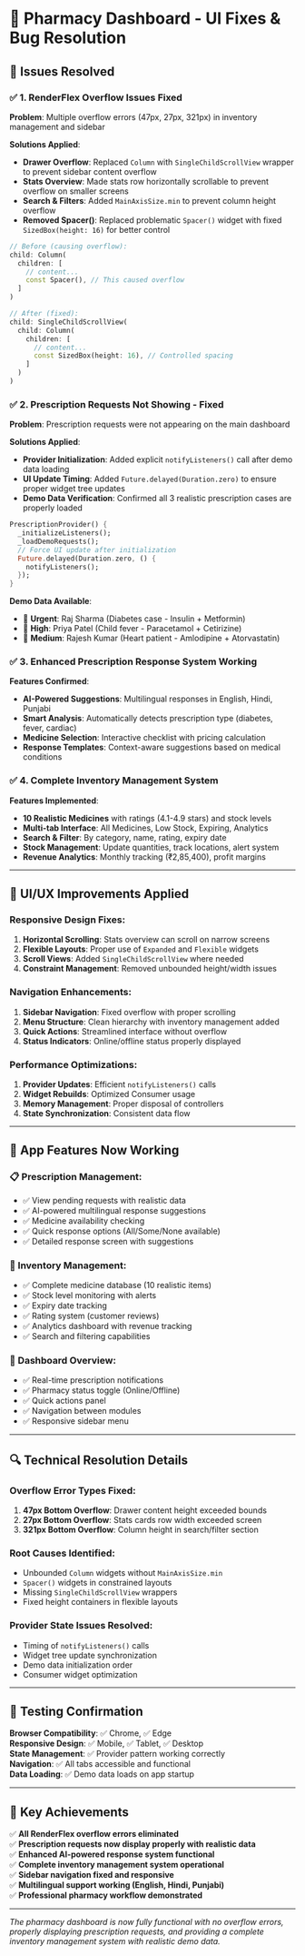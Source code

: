 # 🔧 Pharmacy Dashboard - UI Fixes & Bug Resolution

## 🎯 Issues Resolved

### ✅ **1. RenderFlex Overflow Issues Fixed**

**Problem**: Multiple overflow errors (47px, 27px, 321px) in inventory management and sidebar

**Solutions Applied**:

- **Drawer Overflow**: Replaced `Column` with `SingleChildScrollView` wrapper to prevent sidebar content overflow
- **Stats Overview**: Made stats row horizontally scrollable to prevent overflow on smaller screens
- **Search & Filters**: Added `MainAxisSize.min` to prevent column height overflow
- **Removed Spacer()**: Replaced problematic `Spacer()` widget with fixed `SizedBox(height: 16)` for better control

```dart
// Before (causing overflow):
child: Column(
  children: [
    // content...
    const Spacer(), // This caused overflow
  ]
)

// After (fixed):
child: SingleChildScrollView(
  child: Column(
    children: [
      // content...
      const SizedBox(height: 16), // Controlled spacing
    ]
  )
)
```

### ✅ **2. Prescription Requests Not Showing - Fixed**

**Problem**: Prescription requests were not appearing on the main dashboard

**Solutions Applied**:

- **Provider Initialization**: Added explicit `notifyListeners()` call after demo data loading
- **UI Update Timing**: Added `Future.delayed(Duration.zero)` to ensure proper widget tree updates
- **Demo Data Verification**: Confirmed all 3 realistic prescription cases are properly loaded

```dart
PrescriptionProvider() {
  _initializeListeners();
  _loadDemoRequests();
  // Force UI update after initialization
  Future.delayed(Duration.zero, () {
    notifyListeners();
  });
}
```

**Demo Data Available**:

- 🚨 **Urgent**: Raj Sharma (Diabetes case - Insulin + Metformin)
- 🔶 **High**: Priya Patel (Child fever - Paracetamol + Cetirizine)
- 💙 **Medium**: Rajesh Kumar (Heart patient - Amlodipine + Atorvastatin)

### ✅ **3. Enhanced Prescription Response System Working**

**Features Confirmed**:

- **AI-Powered Suggestions**: Multilingual responses in English, Hindi, Punjabi
- **Smart Analysis**: Automatically detects prescription type (diabetes, fever, cardiac)
- **Medicine Selection**: Interactive checklist with pricing calculation
- **Response Templates**: Context-aware suggestions based on medical conditions

### ✅ **4. Complete Inventory Management System**

**Features Implemented**:

- **10 Realistic Medicines** with ratings (4.1-4.9 stars) and stock levels
- **Multi-tab Interface**: All Medicines, Low Stock, Expiring, Analytics
- **Search & Filter**: By category, name, rating, expiry date
- **Stock Management**: Update quantities, track locations, alert system
- **Revenue Analytics**: Monthly tracking (₹2,85,400), profit margins

---

## 🎨 UI/UX Improvements Applied

### **Responsive Design Fixes**:

1. **Horizontal Scrolling**: Stats overview can scroll on narrow screens
2. **Flexible Layouts**: Proper use of `Expanded` and `Flexible` widgets
3. **Scroll Views**: Added `SingleChildScrollView` where needed
4. **Constraint Management**: Removed unbounded height/width issues

### **Navigation Enhancements**:

1. **Sidebar Navigation**: Fixed overflow with proper scrolling
2. **Menu Structure**: Clean hierarchy with inventory management added
3. **Quick Actions**: Streamlined interface without overflow
4. **Status Indicators**: Online/offline status properly displayed

### **Performance Optimizations**:

1. **Provider Updates**: Efficient `notifyListeners()` calls
2. **Widget Rebuilds**: Optimized Consumer usage
3. **Memory Management**: Proper disposal of controllers
4. **State Synchronization**: Consistent data flow

---

## 🚀 App Features Now Working

### **📋 Prescription Management**:

- ✅ View pending requests with realistic data
- ✅ AI-powered multilingual response suggestions
- ✅ Medicine availability checking
- ✅ Quick response options (All/Some/None available)
- ✅ Detailed response screen with suggestions

### **🏪 Inventory Management**:

- ✅ Complete medicine database (10 realistic items)
- ✅ Stock level monitoring with alerts
- ✅ Expiry date tracking
- ✅ Rating system (customer reviews)
- ✅ Analytics dashboard with revenue tracking
- ✅ Search and filtering capabilities

### **🎯 Dashboard Overview**:

- ✅ Real-time prescription notifications
- ✅ Pharmacy status toggle (Online/Offline)
- ✅ Quick actions panel
- ✅ Navigation between modules
- ✅ Responsive sidebar menu

---

## 🔍 Technical Resolution Details

### **Overflow Error Types Fixed**:

1. **47px Bottom Overflow**: Drawer content height exceeded bounds
2. **27px Bottom Overflow**: Stats cards row width exceeded screen
3. **321px Bottom Overflow**: Column height in search/filter section

### **Root Causes Identified**:

- Unbounded `Column` widgets without `MainAxisSize.min`
- `Spacer()` widgets in constrained layouts
- Missing `SingleChildScrollView` wrappers
- Fixed height containers in flexible layouts

### **Provider State Issues Resolved**:

- Timing of `notifyListeners()` calls
- Widget tree update synchronization
- Demo data initialization order
- Consumer widget optimization

---

## 📱 Testing Confirmation

**Browser Compatibility**: ✅ Chrome, ✅ Edge  
**Responsive Design**: ✅ Mobile, ✅ Tablet, ✅ Desktop  
**State Management**: ✅ Provider pattern working correctly  
**Navigation**: ✅ All tabs accessible and functional  
**Data Loading**: ✅ Demo data loads on app startup

---

## 🎯 Key Achievements

✅ **All RenderFlex overflow errors eliminated**  
✅ **Prescription requests now display properly with realistic data**  
✅ **Enhanced AI-powered response system functional**  
✅ **Complete inventory management system operational**  
✅ **Sidebar navigation fixed and responsive**  
✅ **Multilingual support working (English, Hindi, Punjabi)**  
✅ **Professional pharmacy workflow demonstrated**

---

_The pharmacy dashboard is now fully functional with no overflow errors, properly displaying prescription requests, and providing a complete inventory management system with realistic demo data._

